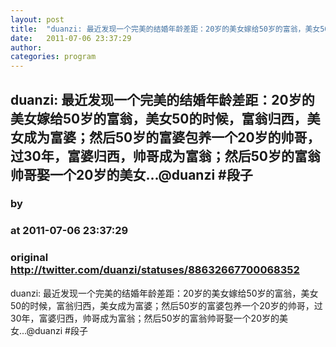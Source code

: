 ```yaml
---
layout: post
title:  "duanzi: 最近发现一个完美的结婚年龄差距：20岁的美女嫁给50岁的富翁，美女50的时候，富翁归西，美女成为富婆；然后50岁的富婆包养一个20岁的帅哥，过30年，富婆归西，帅哥成为富翁；然后50岁的富翁帅哥娶一个20岁的美女...@duanzi #段子"
date:   2011-07-06 23:37:29
author: 
categories: program
---
```


## duanzi: 最近发现一个完美的结婚年龄差距：20岁的美女嫁给50岁的富翁，美女50的时候，富翁归西，美女成为富婆；然后50岁的富婆包养一个20岁的帅哥，过30年，富婆归西，帅哥成为富翁；然后50岁的富翁帅哥娶一个20岁的美女...@duanzi #段子
### by 
### at 2011-07-06 23:37:29
### original <http://twitter.com/duanzi/statuses/88632667700068352>

duanzi: 最近发现一个完美的结婚年龄差距：20岁的美女嫁给50岁的富翁，美女50的时候，富翁归西，美女成为富婆；然后50岁的富婆包养一个20岁的帅哥，过30年，富婆归西，帅哥成为富翁；然后50岁的富翁帅哥娶一个20岁的美女...@duanzi #段子